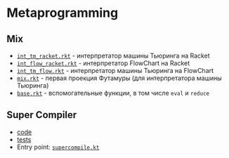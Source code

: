 # Metaprogramming

## Mix
* [`int_tm_racket.rkt`](mix/old/int_tm_racket.rkt) - интерпретатор машины Тьюринга на Racket
* [`int_flow_racket.rkt`](mix/int_flow_racket.rkt) - интерпретатор FlowChart на Racket
* [`int_tm_flow.rkt`](mix/int_tm_flow.rkt) - интерпретатор машины Тьюринга на FlowChart
* [`mix.rkt`](mix/mix.rkt) - первая проекция Футамуры (для интерпретатора машины Тьюринга)
* [`base.rkt`](mix/base.rkt) - вспомогательные функции, в том числе `eval` и `reduce`

## Super Compiler
* [code](supercompiler/src/main/kotlin/sc)
* [tests](supercompiler/src/test/kotlin/sc/SuperCompilerTest.kt)
* Entry point: [`supercompile.kt`](supercompiler/src/main/kotlin/sc/supercompile.kt)
